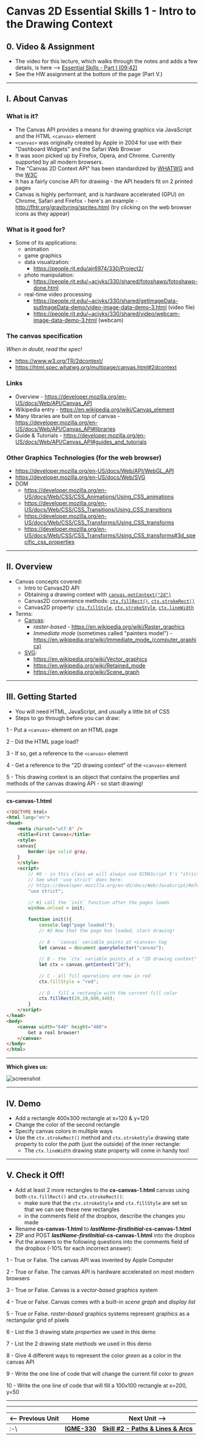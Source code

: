 # Canvas 2D Essential Skills 1 - Intro to the Drawing Context

## 0. Video & Assignment

- The video for this lecture, which walks through the notes and adds a few details, is here --> [Essential Skills - Part I (09:42)](https://video.rit.edu/Watch/330-essential-skills-1)
- See the HW assignment at the bottom of the page (Part V.)

<hr>

## I. About Canvas

### What is it?

- The Canvas API provides a means for drawing graphics via JavaScript and the HTML `<canvas>` element
- `<canvas>` was originally created by Apple in 2004 for use with their "Dashboard Widgets" and the Safari Web Browser
- It was soon picked up by Firefox, Opera, and Chrome. Currently supported  by all modern browsers.
- The "Canvas 2D Context API" has been standardized by [WHATWG](https://html.spec.whatwg.org/dev/canvas.html) and the [W3C](https://www.w3.org/TR/2dcontext/)
- It has a fairly concise API for drawing - the API headers fit on 2 printed pages
- Canvas is highly performant, and is hardware accelerated (GPU) on Chrome, Safari and Firefox - here's an example - http://fhtr.org/gravityring/sprites.html (try clicking on the web browser icons as they appear)

### What is it good for?
- Some of its applications:
  - animation
  - game graphics
  - data visualization:
    - https://people.rit.edu/ajr6974/330/Project2/
  - photo manipulation:
    - https://people.rit.edu/~acjvks/330/shared/fotoshawp/fotoshawp-done.html
  - real-time video processing
    - https://people.rit.edu/~acjvks/330/shared/getImageData-putImageData-demo/video-image-data-demo-3.html (video file)
    - https://people.rit.edu/~acjvks/330/shared/video/webcam-image-data-demo-3.html (webcam)

### The canvas specification
*When in doubt, read the spec!*
- https://www.w3.org/TR/2dcontext/
- https://html.spec.whatwg.org/multipage/canvas.html#2dcontext

### Links
- Overview - https://developer.mozilla.org/en-US/docs/Web/API/Canvas_API
- Wikipedia entry - https://en.wikipedia.org/wiki/Canvas_element
- Many libraries are built on top of canvas - https://developer.mozilla.org/en-US/docs/Web/API/Canvas_API#libraries
- Guide & Tutorials - https://developer.mozilla.org/en-US/docs/Web/API/Canvas_API#guides_and_tutorials

### Other Graphics Technologies (for the web browser)
- https://developer.mozilla.org/en-US/docs/Web/API/WebGL_API
- https://developer.mozilla.org/en-US/docs/Web/SVG
- DOM
  - https://developer.mozilla.org/en-US/docs/Web/CSS/CSS_Animations/Using_CSS_animations
  - https://developer.mozilla.org/en-US/docs/Web/CSS/CSS_Transitions/Using_CSS_transitions
  - https://developer.mozilla.org/en-US/docs/Web/CSS/CSS_Transforms/Using_CSS_transforms
  - https://developer.mozilla.org/en-US/docs/Web/CSS/CSS_Transforms/Using_CSS_transforms#3d_specific_css_properties
  
<hr>

## II. Overview
- Canvas concepts covered:
  - Intro to Canvas2D API
  - Obtaining a drawing context with [`canvas.getContext("2d")`](https://developer.mozilla.org/en-US/docs/Web/API/HTMLCanvasElement/getContext)
  - Canvas2D convenience methods: [`ctx.fillRect()`](https://developer.mozilla.org/en-US/docs/Web/API/CanvasRenderingContext2D/fillRect), [`ctx.strokeRect()`](https://developer.mozilla.org/en-US/docs/Web/API/CanvasRenderingContext2D/strokeRect)
  - Canvas2D property: [`ctx.fillStyle`](https://developer.mozilla.org/en-US/docs/Web/API/CanvasRenderingContext2D/fillStyle), [`ctx.strokeStyle`](https://developer.mozilla.org/en-US/docs/Web/API/CanvasRenderingContext2D/strokeStyle), [`ctx.lineWidth`](https://developer.mozilla.org/en-US/docs/Web/API/CanvasRenderingContext2D/lineWidth)
- Terms:
  - [Canvas](https://en.wikipedia.org/wiki/Canvas_element):
    - *raster-based* - https://en.wikipedia.org/wiki/Raster_graphics
    - *Immediate mode* (sometimes called "painters model") - https://en.wikipedia.org/wiki/Immediate_mode_(computer_graphics)
  - [SVG](https://en.wikipedia.org/wiki/Scalable_Vector_Graphics):
    - https://en.wikipedia.org/wiki/Vector_graphics
    - https://en.wikipedia.org/wiki/Retained_mode
    - https://en.wikipedia.org/wiki/Scene_graph
    
<hr>

## III. Getting Started

- You will need HTML, JavaScript, and usually a little bit of CSS
- Steps to go through before you can draw:

1 - Put a `<canvas>` element on an HTML page

2 - Did the HTML page load?

3 - If so, get a reference to the `<canvas>` element

4 - Get a reference to the "2D drawing context" of the `<canvas>` element

5 - This drawing context is an object that contains the properties and methods of the canvas drawing API - so start drawing!

<hr>

**cs-canvas-1.html**

```html
<!DOCTYPE html>
<html lang="en">
<head>
	<meta charset="utf-8" />
	<title>First Canvas</title>
	<style>
	canvas{
		border:1px solid gray;
	}
	</style>
	<script>
		// #0 - in this class we will always use ECMAScript 5's "strict" mode
		// See what 'use strict' does here:
		// https://developer.mozilla.org/en-US/docs/Web/JavaScript/Reference/Functions_and_function_scope/Strict_mode
		"use strict";
		
		// #1 call the `init` function after the pages loads
		window.onload = init;
	
		function init(){
			console.log("page loaded!");
			// #2 Now that the page has loaded, start drawing!
			
			// A - `canvas` variable points at <canvas> tag
			let canvas = document.querySelector("canvas");
			
			// B - the `ctx` variable points at a "2D drawing context"
			let ctx = canvas.getContext("2d");
			
			// C - all fill operations are now in red
			ctx.fillStyle = "red"; 
			
			// D - fill a rectangle with the current fill color
			ctx.fillRect(20,20,600,440); 
		}
	</script>
</head>
<body>
	<canvas width="640" height="480">
		Get a real browser!
	</canvas>
</body>
</html>
```

<hr>

**Which gives us:**

![screenshot](_canvas-images/cs-1.png)

<hr>

## IV. Demo

- Add a rectangle 400x300 rectangle at x=120 & y=120
- Change the color of the second rectangle
- Specify canvas colors in multiple ways
- Use the `ctx.strokeRect()` method and `ctx.strokeStyle` drawing state property to color the *path* (just the outside) of the inner rectangle:
  - The `ctx.lineWidth` drawing state property will come in handy too!

<hr>

## V. Check it Off!

- Add at least 2 more rectangles to the **cs-canvas-1.html** canvas using both `ctx.fillRect()` and `ctx.strokeRect()`:
  - make sure that the `ctx.strokeStyle` and `ctx.fillStyle` are set so that we can see these new rectangles
  - in the comments field of the dropbox, describe the changes you made
- Rename **cs-canvas-1.html** to ***lastName-firstInitial*-cs-canvas-1.html**
- ZIP and POST ***lastName-firstInitial*-cs-canvas-1.html** into the dropbox
- Put the answers to the following questions into the comments field of the dropbox (-10% for each incorrect answer):
  
1 - True or False. The canvas API was invented by Apple Computer
 
2 - True or False. The canvas API is hardware accelerated on most modern browsers
 
3 - True or False. Canvas is a *vector-based* graphics system
 
4 - True or False. Canvas comes with a built-in *scene graph* and *display list*

5 - True or False. *raster-based* graphics systems represent graphics as a rectangular grid of pixels
 
6 - List the 3 drawing state *properties* we used in this demo
 
7 - List the 2 drawing state *methods* we used in this demo
 
8 - Give 4 different ways to represent the color *green* as a color in the canvas API
 
9 - Write the one line of code that will change the current fill color to *green*

10 - Write the one line of code that will fill a 100x100 rectangle at x=200, y=50


<hr><hr>

| <-- Previous Unit | Home | Next Unit -->
| --- | --- | --- 
|   :-\  |  [**IGME-330**](../README.md) | [**Skill #2 - Paths & Lines & Arcs**](2-canvas-paths-lines-arcs.md)
